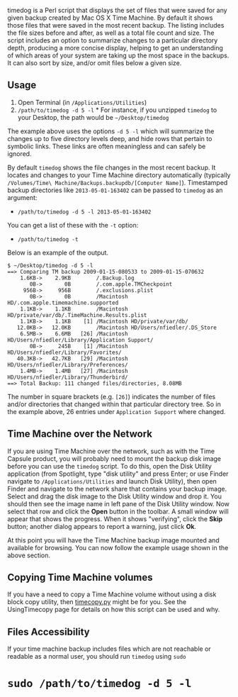timedog is a Perl script that displays the set of files that were saved for any given backup created by Mac OS X Time Machine. By default it shows those files that were saved in the most recent backup. The listing includes the file sizes before and after, as well as a total file count and size. The script includes an option to summarize changes to a particular directory depth, producing a more concise display, helping to get an understanding of which areas of your system are taking up the most space in the backups.  It can also sort by size, and/or omit files below a given size.

## Usage ##

  1. Open Terminal (in `/Applications/Utilities`)
  1. `/path/to/timedog -d 5 -l`
    * For instance, if you unzipped `timedog` to your Desktop, the path would be `~/Desktop/timedog`

The example above uses the options `-d 5 -l` which will summarize the changes up to five directory levels deep, and hide rows that pertain to symbolic links. These links are often meaningless and can safely be ignored.

By default `timedog` shows the file changes in the most recent backup.  It locates and changes to your Time Machine directory automatically (typically `/Volumes/Time\ Machine/Backups.backupdb/[Computer Name]`).  Timestamped backup directories like `2013-05-01-163402` can be passed to `timedog` as an argument:

  * `/path/to/timedog -d 5 -l 2013-05-01-163402`

You can get a list of these with the `-t` option:

  * `/path/to/timedog -t`

Below is an example of the output.

```
$ ~/Desktop/timedog -d 5 -l
==> Comparing TM backup 2009-01-15-080533 to 2009-01-15-070632
    1.6KB->    2.9KB        /.Backup.log
       0B->       0B        /.com.apple.TMCheckpoint
     956B->     956B        /.exclusions.plist
       0B->       0B        /Macintosh HD/.com.apple.timemachine.supported
    1.1KB->    1.1KB        /Macintosh HD/private/var/db/.TimeMachine.Results.plist
    1.1KB->    1.1KB    [1] /Macintosh HD/private/var/db/
   12.0KB->   12.0KB        /Macintosh HD/Users/nfiedler/.DS_Store
    6.5MB->    6.6MB   [26] /Macintosh HD/Users/nfiedler/Library/Application Support/
       0B->     245B    [1] /Macintosh HD/Users/nfiedler/Library/Favorites/
   40.3KB->   42.7KB   [29] /Macintosh HD/Users/nfiedler/Library/Preferences/
    1.4MB->    1.4MB   [27] /Macintosh HD/Users/nfiedler/Library/Thunderbird/
==> Total Backup: 111 changed files/directories, 8.08MB
```

The number in square brackets (e.g. `[26]`) indicates the number of files and/or directories that changed within that particular directory tree. So in the example above, 26 entries under `Application Support` where changed.

## Time Machine over the Network ##

If you are using Time Machine over the network, such as with the Time Capsule product, you will probably need to mount the backup disk image before you can use the `timedog` script. To do this, open the Disk Utility application (from Spotlight, type "disk utility" and press Enter; or use Finder navigate to `/Applications/Utilities` and launch Disk Utility), then open Finder and navigate to the network share that contains your backup image. Select and drag the disk image to the Disk Utility window and drop it. You should then see the image name in left pane of the Disk Utility window. Now select that row and click the **Open** button in the toolbar. A small window will appear that shows the progress. When it shows "verifying", click the **Skip** button; another dialog appears to report a warning, just click **Ok**.

At this point you will have the Time Machine backup image mounted and available for browsing. You can now follow the example usage shown in the above section.

## Copying Time Machine volumes ##

If you have a need to copy a Time Machine volume without using a disk block copy utility, then [timecopy.py](http://timedog.googlecode.com/svn/trunk/timecopy.py) might be for you. See the UsingTimecopy page for details on how this script can be used and why.

## Files Accessibility ##

If your time machine backup includes files which are not reachable or readable as a normal user, you should run `timedog` using `sudo`

# `sudo /path/to/timedog -d 5 -l`